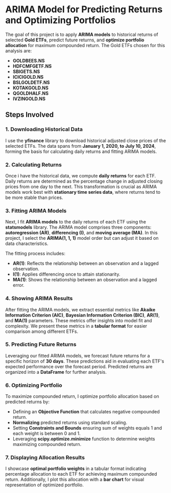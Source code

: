 # ARIMA Model for Predicting Returns and Optimizing Portfolios

The goal of this project is to apply **ARIMA models** to historical returns of selected **Gold ETFs**, predict future returns, and **optimize portfolio allocation** for maximum compounded return. The Gold ETFs chosen for this analysis are:

- **GOLDBEES.NS**
- **HDFCMFGETF.NS**
- **SBIGETS.NS**
- **ICICIGOLD.NS**
- **BSLGOLDETF.NS**
- **KOTAKGOLD.NS**
- **QGOLDHALF.NS**
- **IVZINGOLD.NS**

## Steps Involved

### 1. Downloading Historical Data
I use the **yfinance** library to download historical adjusted close prices of the selected ETFs. The data spans from **January 1, 2020, to July 10, 2024**, forming the basis for calculating daily returns and fitting ARIMA models.

### 2. Calculating Returns

Once i have the historical data, we compute **daily returns** for each ETF. Daily returns are determined as the percentage change in adjusted closing prices from one day to the next. This transformation is crucial as ARIMA models work best with **stationary time series data**, where returns tend to be more stable than prices.

### 3. Fitting ARIMA Models

Next, I fit **ARIMA models** to the daily returns of each ETF using the **statsmodels** library. The ARIMA model comprises three components: **autoregression (AR)**, **differencing (I)**, and **moving average (MA)**. In this project, I select the **ARIMA(1, 1, 1)** model order but can adjust it based on data characteristics.

The fitting process includes:

- **AR(1)**: Reflects the relationship between an observation and a lagged observation.
- **I(1)**: Applies differencing once to attain stationarity.
- **MA(1)**: Shows the relationship between an observation and a lagged error.

### 4. Showing ARIMA Results

After fitting the ARIMA models, we extract essential metrics like **Akaike Information Criterion (AIC)**, **Bayesian Information Criterion (BIC)**, **AR(1)**, and **MA(1)** parameters. These metrics offer insights into model fit and complexity. We present these metrics in a **tabular format** for easier comparison among different ETFs.

### 5. Predicting Future Returns

Leveraging our fitted ARIMA models, we forecast future returns for a specific horizon of **30 days**. These predictions aid in evaluating each ETF's expected performance over the forecast period. Predicted returns are organized into a **DataFrame** for further analysis.

### 6. Optimizing Portfolio

To maximize compounded return, I optimize portfolio allocation based on predicted returns by:

- Defining an **Objective Function** that calculates negative compounded return.
- **Normalizing** predicted returns using standard scaling.
- Setting **Constraints and Bounds** ensuring sum of weights equals 1 and each weight is between 0 and 1.
- Leveraging **scipy.optimize.minimize** function to determine weights maximizing compounded return.

### 7. Displaying Allocation Results
I showcase **optimal portfolio weights** in a tabular format indicating percentage allocation to each ETF for achieving maximum compounded return. Additionally, I plot this allocation with a **bar chart** for visual representation of optimized portfolio.

